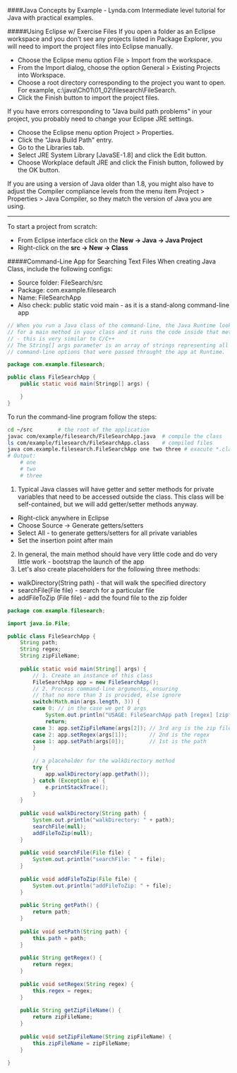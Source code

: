 ####Java Concepts by Example - Lynda.com
Intermediate level tutorial for Java with practical examples.

#####Using Eclipse w/ Exercise Files
If you open a folder as an Eclipse workspace and you don't see any projects listed in Package Explorer, you will need to import the project files into Eclipse manually. 
- Choose the Eclipse menu option File > Import from the workspace.
- From the Import dialog, choose the option General > Existing Projects into Workspace.
- Choose a root directory corresponding to the project you want to open.
    For example, 
        c:\java\Ch01\01_02\filesearch\FileSearch.
-  Click the Finish button to import the project files.

If you have errors corresponding to "Java build path problems" in your project, you probably need to change your Eclipse JRE settings.

- Choose the Eclipse menu option Project > Properties.
- Click the "Java Build Path" entry.
- Go to the Libraries tab.
- Select JRE System Library [JavaSE-1.8] and click the Edit button.
- Choose Workplace default JRE and click the Finish button, followed by the OK button.

If you are using a version of Java older than 1.8, you might also have to adjust the Compiler compliance levels from the menu item Project > Properties > Java Compiler, so they match the version of Java you are using.

***

To start a project from scratch:
- From Eclipse interface click on the **New -> Java -> Java Project**
- Right-click on the **src -> New -> Class** 

#####Command-Line App for Searching Text Files
When creating Java Class, include the following configs:
- Source folder: FileSearch/src
- Package: com.example.filesearch
- Name: FileSearchApp
- Also check: public static void main - as it is a stand-along command-line app

```java
// When you run a Java class of the command-line, the Java Runtime looks
// for a main method in your class and it runs the code inside that method
// - this is very similar to C/C++
// The String[] args parameter is an array of strings representing all the
// command-line options that were passed throught the app at Runtime.

package com.example.filesearch;

public class FileSearchApp {
    public static void main(Stringp[] args) {

    }
}
```
To run the command-line program follow the steps:

```bash
cd ~/src        # the root of the application
javac com/example/filesearch/FileSearchApp.java  # compile the class
ls com/example/filesearch/FileSearchApp.class    # compiled files
java com.example.filesearch.FileSearchApp one two three # exacute *.class
# Output:
    # one
    # two
    # three
```

1. Typical Java classes will have getter and setter methods for private variables that need to be accessed outside the class. This class will be self-contained, but we will add getter/setter methods anyway.
- Right-click anywhere in Eclipse
- Choose Source -> Generate getters/setters
- Select All - to generate getters/setters for all private variables
- Set the insertion point after main
2. In general, the main method should have very little code and do very little work - bootstrap the launch of the app
3. Let's also create placeholders for the following three methods:
- walkDirectory(String path) - that will walk the specified directory
- searchFile(File file) - search for a particular file
- addFileToZip (File file) - add the found file to the zip folder

```java
package com.example.filesearch;

import java.io.File;

public class FileSearchApp {
	String path;
	String regex;
	String zipFileName;
	
	public static void main(String[] args) {
		// 1. Create an instance of this class
		FileSearchApp app = new FileSearchApp();
		// 2. Process command-line arguments, ensuring
		// that no more than 3 is provided, else ignore
		switch(Math.min(args.length, 3)) {
		case 0: // in the case we get 0 args
			System.out.println("USAGE: FileSearchApp path [regex] [zipfile]");
			return;
		case 3: app.setZipFileName(args[2]); // 3rd arg is the zip file name
		case 2: app.setRegex(args[1]);       // 2nd is the regex
		case 1: app.setPath(args[0]); 		 // 1st is the path
		}
		
		// a placeholder for the walkDirectory method
		try {
			app.walkDirectory(app.getPath());
		} catch (Exception e) {
			e.printStackTrace();
		}
	}
	
	public void walkDirectory(String path) {
		System.out.println("walkDirectory: " + path);
		searchFile(null);
		addFileToZip(null);
	}
	
	public void searchFile(File file) {
		System.out.println("searchFile: " + file);
	}
	
	public void addFileToZip(File file) {
		System.out.println("addFileToZip: " + file);
	}
	
	public String getPath() {
		return path;
	}
	
	public void setPath(String path) {
		this.path = path;
	}
	
	public String getRegex() {
		return regex;
	}
	
	public void setRegex(String regex) {
		this.regex = regex;
	}
	
	public String getZipFileName() {
		return zipFileName;
	}
	
	public void setZipFileName(String zipFileName) {
		this.zipFileName = zipFileName;
	}

}
```
